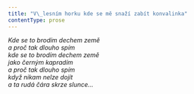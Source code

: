 ```yaml
---
title: "V\_lesním horku kde se mě snaží zabít konvalinka"
contentType: prose
---
```


_Kde se to brodím dechem země  
a proč tak dlouho spím  
kde se to brodím dechem země  
jako černým kapradím  
a proč tak dlouho spím  
když nikam nelze dojít  
a ta rudá čára skrze slunce…_

